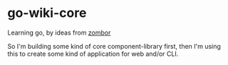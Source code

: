 go-wiki-core
============

Learning go, by ideas from [zombor](https://github.com/zombor)

So I'm building some kind of core component-library first, then I'm using this to create some kind of application for web and/or CLI.
